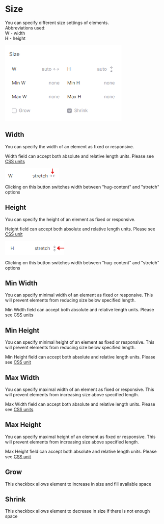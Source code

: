 # Size

You can specify different size settings of elements. \
Abbreviations used:\
W - width\
H - height

![](<../.gitbook/assets/Screenshot 2022-04-30 171742.png>)

## Width

You can specify the width of an element as fixed or responsive.&#x20;

Width field can accept both absolute and relative length units. Please see [CSS units](css-units.md)

![](<../.gitbook/assets/image (3).png>)\
Clicking on this button switches width between "hug-content" and "stretch" options

## Height

You can specify the height of an element as fixed or responsive.&#x20;

Height field can accept both absolute and relative length units. Please see [CSS unit](css-units.md)

![](<../.gitbook/assets/image (2).png>)

Clicking on this button switches width between "hug-content" and "stretch" options

## Min Width

You can specify minimal width of an element as fixed or responsive. This will prevent elements from reducing size below specified length.&#x20;

Min Width field can accept both absolute and relative length units. Please see [CSS units](css-units.md)

## Min Height

You can specify  minimal height of an element as fixed or responsive. This will prevent elements from reducing size below specified length.&#x20;

Min Height field can accept both absolute and relative length units. Please see [CSS unit](css-units.md)

## Max Width

You can specify maximal width of an element as fixed or responsive. This will prevent elements from increasing size above specified length.&#x20;

Max Width field can accept both absolute and relative length units. Please see [CSS units](css-units.md)

## Max Height

You can specify maximal height of an element as fixed or responsive. This will prevent elements from increasing size above specified length.&#x20;

Max Height field can accept both absolute and relative length units. Please see [CSS unit](css-units.md)

## Grow

This checkbox allows element to increase in size and fill available space

## Shrink

This checkbox allows element to decrease in size if there is not enough space
